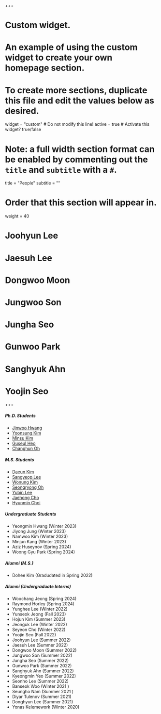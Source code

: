 +++
# Custom widget.
# An example of using the custom widget to create your own homepage section.
# To create more sections, duplicate this file and edit the values below as desired.
widget = "custom"  # Do not modify this line!
active = true  # Activate this widget? true/false

# Note: a full width section format can be enabled by commenting out the `title` and `subtitle` with a `#`.
title = "People"
subtitle = ""

# Order that this section will appear in.
weight = 40

# Joohyun Lee
# Jaesuh Lee
# Dongwoo Moon
# Jungwoo Son
# Jungha Seo
# Gunwoo Park
# Sanghyuk Ahn
# Yoojin Seo

+++

#####	Ph.D. Students	
-	<a href="https://jinuhwang.github.io/">Jinwoo Hwang</a> 
-	<a href="https://yoonsung-kim.github.io/">Yoonsung Kim</a> 
-	<a href="https://kms040411.github.io/">Minsu Kim</a> 
-	<a href="https://sites.google.com/view/guseul-heo/">Guseul Heo</a>
-	<a href="https://milchstra3e.github.io">Changhun Oh</a>

#####	M.S. Students	
- 	<a href="https://kimdaeun00.github.io">Daeun Kim</a>
-	<a href="https://sangyeop-lee.github.io">Sangyeop Lee</a>
-   <a href="https://waneon.me/">Wonung Kim</a>
-	<a href="https://seongryong0726.github.io/">Seongryong Oh</a> 
-	<a href="http://yblee.site/">Yubin Lee</a> 
- 	<a href="https://jaehongcs20.github.io/">Jaehong Cho</a> 
- 	<a href="https://hyuenmin-choi.github.io/">Hyunmin Choi</a> 

##### Undergraduate Students
-   Yeongmin Hwang (Winter 2023)
-   Jiyong Jung (Winter 2023)
-   Namwoo Kim (Winter 2023)
-   Minjun Kang (Winter 2023)
-   Aziz Huseynov (Spring 2024)
-   Woong Gyu Park (Spring 2024)

##### Alumni (M.S.)
-	Dohee Kim (Gradudated in Spring 2022)

##### Alumni (Undergraduate Interns)
-   Woochang Jeong (Spring 2024)
-   Raymond Horley (Spring 2024)
-	Yunghee Lee (Winter 2022)
-   Yunseok Jeong (Fall 2023)
-	Hojun Kim (Summer 2023)
-	Jeonguk Lee (Winter 2022)
-	Seyeon Cho (Winter 2022)
-	Yoojin Seo (Fall 2022)
-	Joohyun Lee (Summer 2022)
-	Jaesuh Lee (Summer 2022)
-	Dongwoo Moon (Summer 2022)
-	Jungwoo Son (Summer 2022)
-	Jungha Seo (Summer 2022)
-	Gunwoo Park (Summer 2022)
-	Sanghyuk Ahn (Summer 2022)
-	Kyeongmin Yeo (Summer 2022)
-	Seonho Lee (Summer 2022)
-	Banseok Woo (Winter 2021 )
-	Seungho Nam (Summer 2021 ) 
-	Diyar Tulenov (Summer 2021) 
-	Donghyun Lee (Summer 2021)
-	Yonas Kelemework (Winter 2020)










